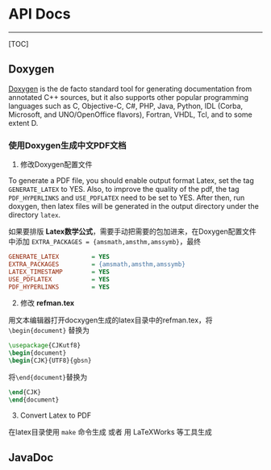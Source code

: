 # API Docs

-----

[TOC]

## Doxygen

[Doxygen](http://www.stack.nl/~dimitri/doxygen) is the de facto standard tool for generating documentation from annotated C++ sources, but it also supports other popular programming languages such as C, Objective-C, C#, PHP, Java, Python, IDL (Corba, Microsoft, and UNO/OpenOffice flavors), Fortran, VHDL, Tcl, and to some extent D.

### 使用Doxygen生成中文PDF文档

1) 修改Doxygen配置文件  

To generate a PDF file, you should enable output format Latex, set the tag `GENERATE_LATEX` to YES. Also, to improve the quality of the pdf, the tag `PDF_HYPERLINKS` and `USE_PDFLATEX` need to be set to YES. After then, run doxygen, then latex files will be generated in the output directory under the directory `latex`.

如果要排版 **Latex数学公式**，需要手动把需要的包加进来，在Doxygen配置文件中添加 `EXTRA_PACKAGES = {amsmath,amsthm,amssymb}`，最终  

```ini
GENERATE_LATEX         = YES
EXTRA_PACKAGES         = {amsmath,amsthm,amssymb}
LATEX_TIMESTAMP        = YES
USE_PDFLATEX           = YES
PDF_HYPERLINKS         = YES
```

2) 修改 **refman.tex**  

用文本编辑器打开docxygen生成的latex目录中的refman.tex，将 `\begin{document}` 替换为

```tex
\usepackage{CJKutf8}
\begin{document}
\begin{CJK}{UTF8}{gbsn}
```

将`\end{document}`替换为

```tex
\end{CJK}
\end{document}
```

3) Convert Latex to PDF  

在latex目录使用 `make` 命令生成 或者 用 LaTeXWorks 等工具生成

## JavaDoc
